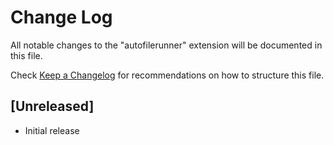 # Change Log

All notable changes to the "autofilerunner" extension will be documented in this file.

Check [Keep a Changelog](http://keepachangelog.com/) for recommendations on how to structure this file.

## [Unreleased]

- Initial release
